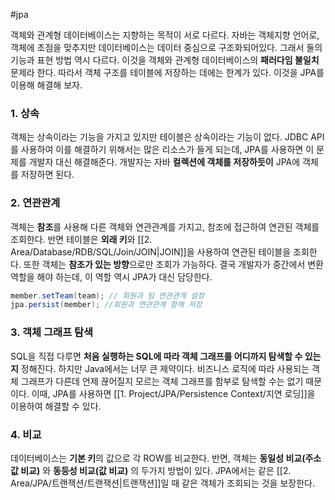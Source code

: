#jpa 

객체와 관계형 데이터베이스는 지향하는 목적이 서로 다르다. 자바는 객체지향 언어로, 객체에 초점을 맞추지만 데이터베이스는 데이터 중심으로 구조화되어있다. 그래서 둘의 기능과 표현 방법 역시 다르다. 이것을 객체와 관계형 데이터베이스의 **패러다임 불일치** 문제라 한다. 따라서 객체 구조를 테이블에 저장하는 데에는 한계가 있다. 이것을 JPA를 이용해 해결해 보자.


### 1. 상속
객체는 상속이라는 기능을 가지고 있지만 테이블은 상속이라는 기능이 없다. JDBC API를 사용하여 이를 해결하기 위해서는 많은 리소스가 들게 되는데, JPA를 사용하면 이 문제를 개발자 대신 해결해준다. 개발자는 자바 **컬렉션에 객체를 저장하듯이** JPA에 객체를 저장하면 된다.

### 2. 연관관계
객체는 **참조**를 사용해 다른 객체와 연관관계를 가지고, 참조에 접근하여 연관된 객체를 조회한다. 반면 테이블은 **외래 키**와 [[2. Area/Database/RDB/SQL/Join/JOIN|JOIN]]을 사용하여 연관된 테이블을 조회한다. 또한 객체는 **참조가 있는 방향**으로만 조회가 가능하다. 결국 개발자가 중간에서 변환 역할을 해야 하는데, 이 역할 역시 JPA가 대신 담당한다.

```java
member.setTeam(team); // 회원과 팀 연관관계 설정
jpa.persist(member); //회원과 연관관계 함께 저장
```

### 3. 객체 그래프 탐색
SQL을 직접 다루면 **처음 실행하는 SQL에 따라 객체 그래프를 어디까지 탐색할 수 있는지** 정해진다. 하지만 Java에서는 너무 큰 제약이다. 비즈니스 로직에 따라 사용되는 객체 그래프가 다른데 언제 끊어질지 모르는 객체 그래프를 함부로 탐색할 수는 없기 때문이다. 이때, JPA를 사용하면 [[1. Project/JPA/Persistence Context/지연 로딩]]을 이용하여 해결할 수 있다.

### 4. 비교
데이터베이스는 **기본 키**의 값으로 각 ROW를 비교한다. 반면, 객체는 **동일성 비교(주소값 비교)** 와 **동등성 비교(값 비교)** 의 두가지 방법이 있다. JPA에서는 같은 [[2. Area/JPA/트랜잭션/트랜잭션|트랜잭션]]일 때 같은 객체가 조회되는 것을 보장한다.